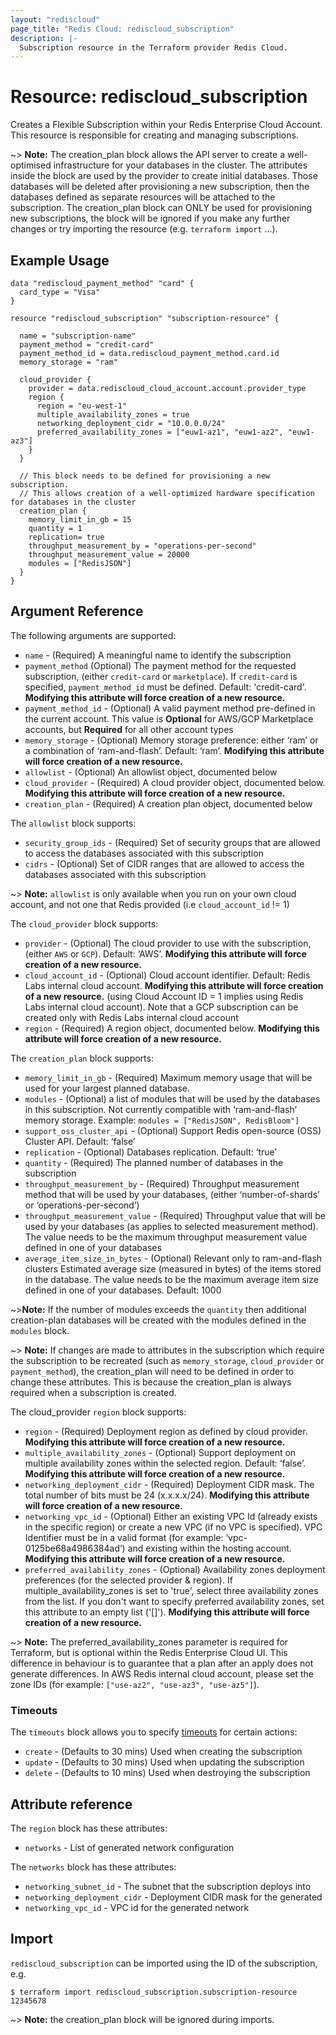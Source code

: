 ```yaml
---
layout: "rediscloud"
page_title: "Redis Cloud: rediscloud_subscription"
description: |-
  Subscription resource in the Terraform provider Redis Cloud.
---
```


# Resource: rediscloud_subscription

Creates a Flexible Subscription within your Redis Enterprise Cloud Account.
This resource is responsible for creating and managing subscriptions.

~> **Note:** The creation_plan block allows the API server to create a well-optimised infrastructure for your databases in the cluster.
The attributes inside the block are used by the provider to create initial 
databases. Those databases will be deleted after provisioning a new 
subscription, then the databases defined as separate resources will be attached to 
the subscription. The creation_plan block can ONLY be used for provisioning new 
subscriptions, the block will be ignored if you make any further changes or try importing the resource (e.g. `terraform import` ...).  

## Example Usage

```hcl
data "rediscloud_payment_method" "card" {
  card_type = "Visa"
}

resource "rediscloud_subscription" "subscription-resource" {

  name = "subscription-name"
  payment_method = "credit-card"
  payment_method_id = data.rediscloud_payment_method.card.id
  memory_storage = "ram"

  cloud_provider {
    provider = data.rediscloud_cloud_account.account.provider_type
    region {
      region = "eu-west-1"
      multiple_availability_zones = true
      networking_deployment_cidr = "10.0.0.0/24"
      preferred_availability_zones = ["euw1-az1", "euw1-az2", "euw1-az3"]
    }
  }

  // This block needs to be defined for provisioning a new subscription.
  // This allows creation of a well-optimized hardware specification for databases in the cluster
  creation_plan {
    memory_limit_in_gb = 15
    quantity = 1
    replication= true
    throughput_measurement_by = "operations-per-second"
    throughput_measurement_value = 20000
    modules = ["RedisJSON"]
  }
}
```

## Argument Reference

The following arguments are supported:

* `name` - (Required) A meaningful name to identify the subscription
* `payment_method` (Optional) The payment method for the requested subscription, (either `credit-card` or `marketplace`). If `credit-card` is specified, `payment_method_id` must be defined. Default: 'credit-card'. **Modifying this attribute will force creation of a new resource.**
* `payment_method_id` - (Optional) A valid payment method pre-defined in the current account. This value is __Optional__ for AWS/GCP Marketplace accounts, but __Required__ for all other account types
* `memory_storage` - (Optional) Memory storage preference: either ‘ram’ or a combination of ‘ram-and-flash’. Default: ‘ram’. **Modifying this attribute will force creation of a new resource.**
* `allowlist` - (Optional) An allowlist object, documented below 
* `cloud_provider` - (Required) A cloud provider object, documented below. **Modifying this attribute will force creation of a new resource.**
* `creation_plan` - (Required) A creation plan object, documented below

The `allowlist` block supports:

* `security_group_ids` - (Required) Set of security groups that are allowed to access the databases associated with this subscription
* `cidrs` - (Optional) Set of CIDR ranges that are allowed to access the databases associated with this subscription

~> **Note:** `allowlist` is only available when you run on your own cloud account, and not one that Redis provided (i.e `cloud_account_id` != 1)

The `cloud_provider` block supports:

* `provider` - (Optional) The cloud provider to use with the subscription, (either `AWS` or `GCP`). Default: ‘AWS’. **Modifying this attribute will force creation of a new resource.**
* `cloud_account_id` - (Optional) Cloud account identifier. Default: Redis Labs internal cloud account. **Modifying this attribute will force creation of a new resource.**
(using Cloud Account ID = 1 implies using Redis Labs internal cloud account). Note that a GCP subscription can be created
only with Redis Labs internal cloud account
* `region` - (Required) A region object, documented below. **Modifying this attribute will force creation of a new resource.**

The `creation_plan` block supports:

* `memory_limit_in_gb` - (Required) Maximum memory usage that will be used for your largest planned database.
* `modules` - (Optional) a list of modules that will be used by the databases in this subscription. Not currently compatible with ‘ram-and-flash’ memory storage.
Example: `modules = ["RedisJSON", RedisBloom"]`
* `support_oss_cluster_api` - (Optional) Support Redis open-source (OSS) Cluster API. Default: ‘false’
* `replication` - (Optional) Databases replication. Default: ‘true’
* `quantity` - (Required) The planned number of databases in the subscription
* `throughput_measurement_by` - (Required) Throughput measurement method that will be used by your databases, (either ‘number-of-shards’ or ‘operations-per-second’)
* `throughput_measurement_value` - (Required) Throughput value that will be used by your databases (as applies to selected measurement method). The value needs to be the maximum throughput measurement value defined in one of your databases
* `average_item_size_in_bytes` - (Optional) Relevant only to ram-and-flash clusters
Estimated average size (measured in bytes) of the items stored in the database. The value needs to 
be the maximum average item size defined in one of your databases.  Default: 1000

~>**Note:** If the number of modules exceeds the `quantity` then additional creation-plan databases will be created with the modules defined in the `modules` block.

~> **Note:** If changes are made to attributes in the subscription which require the subscription to be recreated (such as `memory_storage`, `cloud_provider` or `payment_method`), the creation_plan will need to be defined in order to change these attributes. This is because the creation_plan is always required when a subscription is created.

The cloud_provider `region` block supports:

* `region` - (Required) Deployment region as defined by cloud provider. **Modifying this attribute will force creation of a new resource.**
* `multiple_availability_zones` - (Optional) Support deployment on multiple availability zones within the selected region. Default: ‘false’. **Modifying this attribute will force creation of a new resource.**
* `networking_deployment_cidr` - (Required) Deployment CIDR mask. The total number of bits must be 24 (x.x.x.x/24). **Modifying this attribute will force creation of a new resource.**
* `networking_vpc_id` - (Optional) Either an existing VPC Id (already exists in the specific region) or create a new VPC
(if no VPC is specified). VPC Identifier must be in a valid format (for example: ‘vpc-0125be68a4986384ad’) and existing
within the hosting account. **Modifying this attribute will force creation of a new resource.**
* `preferred_availability_zones` - (Optional) Availability zones deployment preferences (for the selected provider & region). If multiple_availability_zones is set to 'true', select three availability zones from the list. If you don't want to specify preferred availability zones, set this attribute to an empty list ('[]'). **Modifying this attribute will force creation of a new resource.**

~> **Note:** The preferred_availability_zones parameter is required for Terraform, but is optional within the Redis Enterprise Cloud UI. 
This difference in behaviour is to guarantee that a plan after an apply does not generate differences. In AWS Redis internal cloud account, please set the zone IDs (for example: `["use-az2", "use-az3", "use-az5"]`).

### Timeouts

The `timeouts` block allows you to specify [timeouts](https://www.terraform.io/docs/configuration/resources.html#timeouts) for certain actions:

* `create` - (Defaults to 30 mins) Used when creating the subscription
* `update` - (Defaults to 30 mins) Used when updating the subscription
* `delete` - (Defaults to 10 mins) Used when destroying the subscription

## Attribute reference

The `region` block has these attributes:

* `networks` - List of generated network configuration

The `networks` block has these attributes:

* `networking_subnet_id` - The subnet that the subscription deploys into
* `networking_deployment_cidr` - Deployment CIDR mask for the generated
* `networking_vpc_id` - VPC id for the generated network

## Import

`rediscloud_subscription` can be imported using the ID of the subscription, e.g.

```
$ terraform import rediscloud_subscription.subscription-resource 12345678
```

~> **Note:** the creation_plan block will be ignored during imports.
